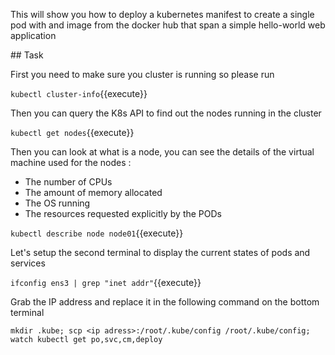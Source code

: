 This will show you how to deploy a kubernetes manifest to create a single pod with and image from the docker hub that span a simple hello-world web application

## Task

First you need to make sure you cluster is running so please run

`kubectl cluster-info`{{execute}}

Then you can query the K8s API to find out the nodes running in the cluster

`kubectl get nodes`{{execute}}

Then you can look at what is a node, you can see the details of the virtual machine used for the nodes : 

* The number of CPUs
* The amount of memory allocated
* The OS running 
* The resources requested explicitly by the PODs 

`kubectl describe node node01`{{execute}}

Let's setup the second terminal to display the current states of pods and services

`ifconfig ens3 | grep "inet addr"`{{execute}}

Grab the IP address and replace it in the following command on the bottom terminal

`mkdir .kube; scp <ip adress>:/root/.kube/config /root/.kube/config; watch kubectl get po,svc,cm,deploy`

